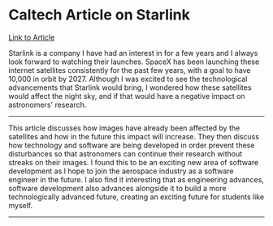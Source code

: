 # Caltech Article on Starlink

[Link to Article](https://www.caltech.edu/about/news/palomar-survey-instrument-analyzes-impact-of-starlink-satellites)


Starlink is a company I have had an interest in for a few years and I always look forward to watching their launches. SpaceX has been launching these internet satellites consistently for the past few years, with a goal to have 10,000 in orbit by 2027. Although I was excited to see the technological advancements that Starlink would bring, I wondered how these satellites would affect the night sky, and if that would have a negative impact on astronomers' research.

---

This article discusses how images have already been affected by the satellites and how in the future this impact will increase. They then discuss how technology and software are being developed in order prevent these disturbances so that astronomers can continue their research without streaks on their images. I found this to be an exciting new area of software development as I hope to join the aerospace industry as a software engineer in the future. I also find it interesting that as engineering advances, software development also advances alongside it to build a more technologically advanced future, creating an exciting future for students like myself.

---
